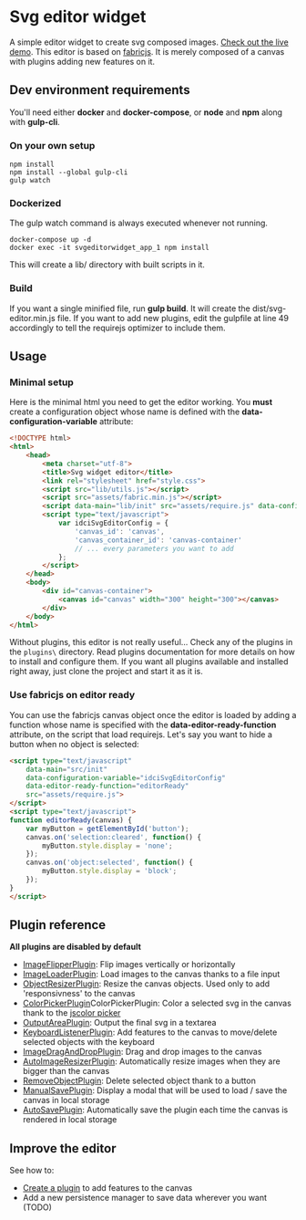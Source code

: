 Svg editor widget
=================

A simple editor widget to create svg composed images. [Check out the live demo](https://idci-consulting.github.io/SvgEditor/).
This editor is based on [fabricjs](https://github.com/kangax/fabric.js/). It is merely composed of a canvas with plugins adding new features on it.

Dev environment requirements
----------------------------

You'll need either **docker** and **docker-compose**, or **node** and **npm** along with **gulp-cli**.

### On your own setup

```
npm install
npm install --global gulp-cli
gulp watch
```

### Dockerized

The gulp watch command is always executed whenever not running.

```
docker-compose up -d
docker exec -it svgeditorwidget_app_1 npm install
```

This will create a lib/ directory with built scripts in it.

### Build

If you want a single minified file, run **gulp build**. It will create the dist/svg-editor.min.js file.
If you want to add new plugins, edit the gulpfile at line 49 accordingly to tell the requirejs optimizer to include them.

Usage
-----

### Minimal setup

Here is the minimal html you need to get the editor working.
You **must** create a configuration object whose name is defined with the **data-configuration-variable** attribute:

```html
<!DOCTYPE html>
<html>
    <head>
        <meta charset="utf-8">
        <title>Svg widget editor</title>
        <link rel="stylesheet" href="style.css">
        <script src="lib/utils.js"></script>
        <script src="assets/fabric.min.js"></script>
        <script data-main="lib/init" src="assets/require.js" data-configuration-variable="idciSvgEditorConfig"></script>
        <script type="text/javascript">
            var idciSvgEditorConfig = {
                'canvas_id': 'canvas',
                'canvas_container_id': 'canvas-container'
                // ... every parameters you want to add
            };
        </script>
    </head>
    <body>
        <div id="canvas-container">
            <canvas id="canvas" width="300" height="300"></canvas>
        </div>
    </body>
</html>
```

Without plugins, this editor is not really useful... Check any of the plugins in the `plugins\` directory.
Read plugins documentation for more details on how to install and configure them.
If you want all plugins available and installed right away, just clone the project and start it as it is.

### Use fabricjs on editor ready

You can use the fabricjs canvas object once the editor is loaded by adding a function whose name is specified with the **data-editor-ready-function** attribute, on the script that load requirejs. Let's say you want to hide a button when no object is selected:

```html
<script type="text/javascript"
    data-main="src/init"
    data-configuration-variable="idciSvgEditorConfig"
    data-editor-ready-function="editorReady"
    src="assets/require.js">
</script>
<script type="text/javascript">
function editorReady(canvas) {
    var myButton = getElementById('button');
    canvas.on('selection:cleared', function() {
        myButton.style.display = 'none';
    });
    canvas.on('object:selected', function() {
        myButton.style.display = 'block';
    });
}
</script>
```

Plugin reference
----------------

**All plugins are disabled by default**

* [ImageFlipperPlugin](src/plugins/ImageFlipper/README.md): Flip images vertically or horizontally
* [ImageLoaderPlugin](src/plugins/ImageLoader/README.md): Load images to the canvas thanks to a file input
* [ObjectResizerPlugin](src/plugins/ObjectResizer/README.md): Resize the canvas objects. Used only to add 'responsivness' to the canvas
* [ColorPickerPlugin](src/plugins/ColorPicker/README.md)ColorPickerPlugin: Color a selected svg in the canvas thank to the [jscolor picker](http://jscolor.com/)
* [OutputAreaPlugin](src/plugins/OutputArea/README.md): Output the final svg in a textarea
* [KeyboardListenerPlugin](src/plugins/KeyboardListener/README.md): Add features to the canvas to move/delete selected objects with the keyboard
* [ImageDragAndDropPlugin](src/plugins/ImageDragAndDrop/README.md): Drag and drop images to the canvas
* [AutoImageResizerPlugin](src/plugins/AutoImageResizer/README.md): Automatically resize images when they are bigger than the canvas
* [RemoveObjectPlugin](src/plugins/RemoveObject/README.md): Delete selected object thank to a button
* [ManualSavePlugin](src/plugins/ManualSave/README.md): Display a modal that will be used to load / save the canvas in local storage
* [AutoSavePlugin](src/plugins/AutoSave/README.md): Automatically save the plugin each time the canvas is rendered in local storage

Improve the editor
------------------

See how to:

* [Create a plugin](docs/create_plugin.md) to add features to the canvas
* Add a new persistence manager to save data wherever you want (TODO)